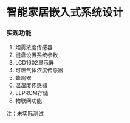 # 智能家居嵌入式系统设计

### 实现功能

1. 烟雾浓度传感器
2. 键盘设置系统参数
3. LCD1602显示屏
4. 可燃气体浓度传感器
5. 蜂鸣器
6. 温湿度传感器
7. EEPROM存储
8. 物联网功能

注：未实际测试